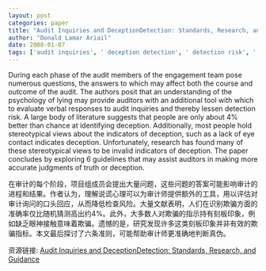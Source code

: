 ```yaml
---
layout: post
categories: paper
title: "Audit Inquiries and DeceptionDetection: Standards, Research, and Guidance"
author: "Donald Lamar Ariail"
date: 2008-01-07
tags: ['audit inquiries', ' deception detection', ' detection risk', ' audit red flags', ' veracity', ' lying']
---
```


During each phase of the audit members of the engagement team pose numerous questions, the answers to which may affect both the course and outcome of the audit. The authors posit that an understanding of the psychology of lying may provide auditors with an additional tool with which to evaluate verbal responses to audit inquiries and thereby lessen detection risk. A large body of literature suggests that people are only about 4% better than chance at identifying deception. Additionally, most people hold stereotypical views about the indicators of deception, such as a lack of eye contact indicates deception. Unfortunately, research has found many of these stereotypical views to be invalid indicators of deception. The paper concludes by exploring 6 guidelines that may assist auditors in making more accurate judgments of truth or deception.

在审计的每个阶段，项目组成员会提出大量问题，这些问题的答案可能影响审计的进程和结果。作者认为，理解说谎心理可以为审计师提供额外的工具，用以评估对审计询问的口头回应，从而降低检查风险。大量文献表明，人们在识别欺骗方面的准确率仅比随机猜测高出约4%。此外，大多数人对欺骗的指示持有刻板印象，例如缺乏眼神接触意味着欺骗。遗憾的是，研究发现许多这类刻板印象并非有效的欺骗指标。本文最后探讨了六条准则，可能帮助审计师更准确地判断真伪。

资源链接: [Audit Inquiries and DeceptionDetection: Standards, Research, and Guidance](https://papers.ssrn.com/sol3/papers.cfm?abstract_id=1080511)
